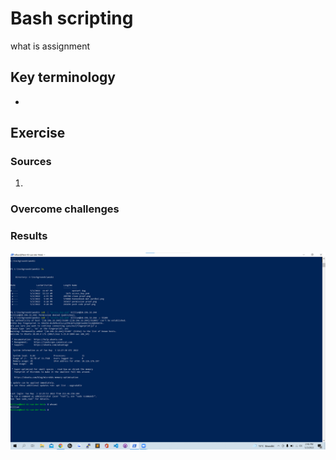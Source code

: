# Bash scripting 
what is assignment

## Key terminology
 - 
 


## Exercise
### Sources
1. 



### Overcome challenges



### Results
![alt text](https://github.com/TechGrounds-Cloud8/cloud8-Killian97/blob/main/00_includes/login%20bewijs.png)